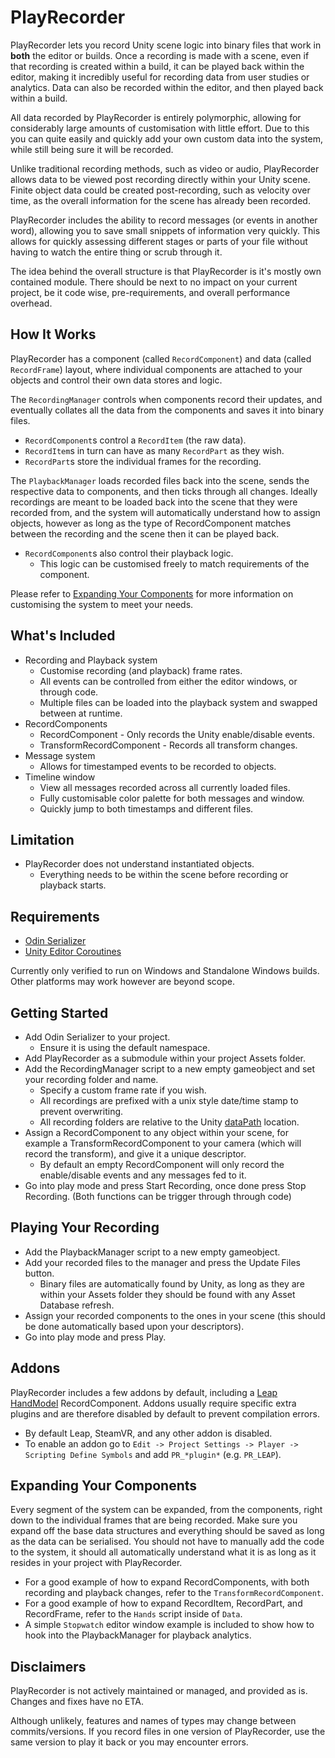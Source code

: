 # PlayRecorder
PlayRecorder lets you record Unity scene logic into binary files that work in **both** the editor or builds. Once a recording is made with a scene, even if that recording is created within a build, it can be played back within the editor, making it incredibly useful for recording data from user studies or analytics. Data can also be recorded within the editor, and then played back within a build.

All data recorded by PlayRecorder is entirely polymorphic, allowing for considerably large amounts of customisation with little effort. Due to this you can quite easily and quickly add your own custom data into the system, while still being sure it will be recorded.

Unlike traditional recording methods, such as video or audio, PlayRecorder allows data to be viewed post recording directly within your Unity scene. Finite object data could be created post-recording, such as velocity over time, as the overall information for the scene has already been recorded.

PlayRecorder includes the ability to record messages (or events in another word), allowing you to save small snippets of information very quickly. This allows for quickly assessing different stages or parts of your file without having to watch the entire thing or scrub through it.

The idea behind the overall structure is that PlayRecorder is it's mostly own contained module. There should be next to no impact on your current project, be it code wise, pre-requirements, and overall performance overhead.

## How It Works
PlayRecorder has a component (called ```RecordComponent```) and data (called ```RecordFrame```) layout, where individual components are attached to your objects and control their own data stores and logic.

The ```RecordingManager``` controls when components record their updates, and eventually collates all the data from the components and saves it into binary files.
- ```RecordComponent```s control a ```RecordItem``` (the raw data).
- ```RecordItem```s in turn can have as many ```RecordPart``` as they wish.
- ```RecordPart```s store the individual frames for the recording.

The ```PlaybackManager``` loads recorded files back into the scene, sends the respective data to components, and then ticks through all changes. Ideally recordings are meant to be loaded back into the scene that they were recorded from, and the system will automatically understand how to assign objects, however as long as the type of RecordComponent matches between the recording and the scene then it can be played back.
- ```RecordComponent```s also control their playback logic.
  - This logic can be customised freely to match requirements of the component.

Please refer to [Expanding Your Components](#expanding-your-components) for more information on customising the system to meet your needs.

## What's Included
- Recording and Playback system
  - Customise recording (and playback) frame rates.
  - All events can be controlled from either the editor windows, or through code.
  - Multiple files can be loaded into the playback system and swapped between at runtime.
- RecordComponents
  - RecordComponent - Only records the Unity enable/disable events.
  - TransformRecordComponent - Records all transform changes.
- Message system
  - Allows for timestamped events to be recorded to objects.
- Timeline window
  - View all messages recorded across all currently loaded files.
  - Fully customisable color palette for both messages and window.
  - Quickly jump to both timestamps and different files.

## Limitation
- PlayRecorder does not understand instantiated objects.
  - Everything needs to be within the scene before recording or playback starts.

## Requirements
- [Odin Serializer](https://github.com/TeamSirenix/odin-serializer)
- [Unity Editor Coroutines](https://docs.unity3d.com/Packages/com.unity.editorcoroutines@1.0/manual/index.html)

Currently only verified to run on Windows and Standalone Windows builds. Other platforms may work however are beyond scope.

## Getting Started
- Add Odin Serializer to your project.
  - Ensure it is using the default namespace.
- Add PlayRecorder as a submodule within your project Assets folder.
- Add the RecordingManager script to a new empty gameobject and set your recording folder and name.
  - Specify a custom frame rate if you wish.
  - All recordings are prefixed with a unix style date/time stamp to prevent overwriting.
  - All recording folders are relative to the Unity [dataPath](https://docs.unity3d.com/ScriptReference/Application-dataPath.html) location.
- Assign a RecordComponent to any object within your scene, for example a TransformRecordComponent to your camera (which will record the transform), and give it a unique descriptor.
  - By default an empty RecordComponent will only record the enable/disable events and any messages fed to it.
- Go into play mode and press Start Recording, once done press Stop Recording. (Both functions can be trigger through through code)

## Playing Your Recording

- Add the PlaybackManager script to a new empty gameobject.
- Add your recorded files to the manager and press the Update Files button.
  - Binary files are automatically found by Unity, as long as they are within your Assets folder they should be found with any Asset Database refresh.
- Assign your recorded components to the ones in your scene (this should be done automatically based upon your descriptors).
- Go into play mode and press Play.

## Addons
PlayRecorder includes a few addons by default, including a [Leap HandModel](https://github.com/leapmotion/unitymodules) RecordComponent. Addons usually require specific extra plugins and are therefore disabled by default to prevent compilation errors.

- By default Leap, SteamVR, and any other addon is disabled.
- To enable an addon go to ```Edit -> Project Settings -> Player -> Scripting Define Symbols``` and add ```PR_*plugin*``` (e.g. ```PR_LEAP```).

## Expanding Your Components
Every segment of the system can be expanded, from the components, right down to the individual frames that are being recorded. Make sure you expand off the base data structures and everything should be saved as long as the data can be serialised. You should not have to manually add the code to the system, it should all automatically understand what it is as long as it resides in your project with PlayRecorder.
- For a good example of how to expand RecordComponents, with both recording and playback changes, refer to the ```TransformRecordComponent```.
- For a good example of how to expand RecordItem, RecordPart, and RecordFrame, refer to the ```Hands``` script inside of ```Data```.
- A simple ```Stopwatch``` editor window example is included to show how to hook into the PlaybackManager for playback analytics.

## Disclaimers
PlayRecorder is not actively maintained or managed, and provided as is. Changes and fixes have no ETA.

Although unlikely, features and names of types may change between commits/versions. If you record files in one version of PlayRecorder, use the same version to play it back or you may encounter errors.
